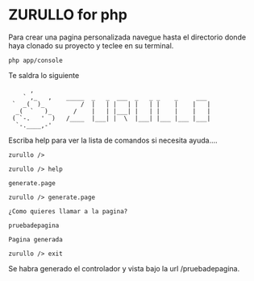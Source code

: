 # ZURULLO for php

Para crear una pagina personalizada navegue hasta el directorio donde haya clonado su proyecto y teclee en su terminal.

    php app/console

Te saldra lo siguiente

          ,                                                               
 	    ` ,_   ,    _____  _   _  ___  _   _ _    _     ___
 	 `  _(  )_          /  |   | |   | |   | |    |    |   |
 	  _(  `   )_      /    |   | |___| |   | |    |    |   |
 	 ( `-.   '  )   /____  |___| |  \  |___| |___ |___ |___|
 	  `-.____,-'
                                                                                                                                            
Escriba help para ver la lista de comandos si necesita ayuda....
                                                                                                                                                 
    zurullo />
 
    zurullo /> help
                  
    generate.page
                  
    zurullo /> generate.page
                  
    ¿Como quieres llamar a la pagina?
                  
    pruebadepagina
                  
    Pagina generada 
                  
    zurullo /> exit

Se habra generado el controlador y vista bajo la url /pruebadepagina.



